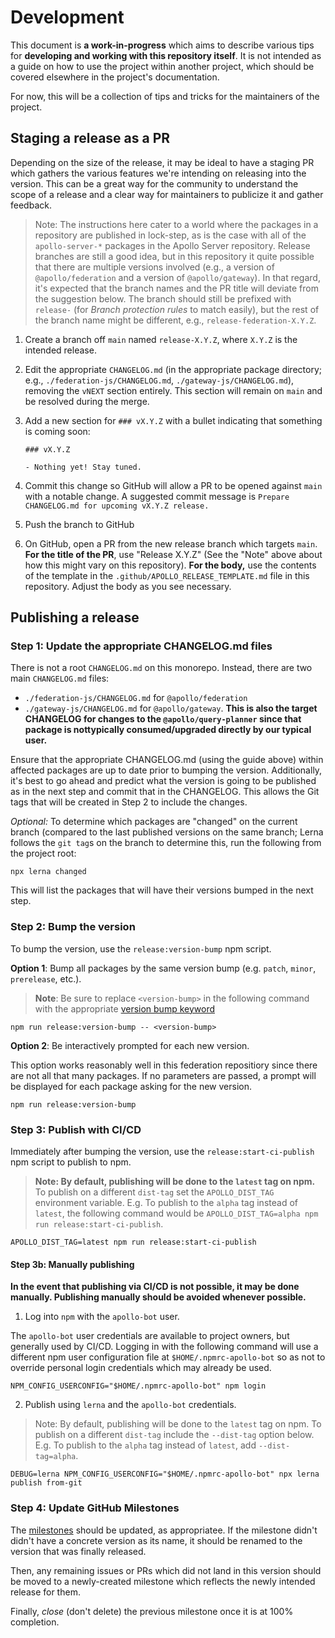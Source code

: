 # Development

This document is __a work-in-progress__ which aims to describe various tips for __developing and working with this repository itself__.  It is not intended as a guide on how to use the project within another project, which should be covered elsewhere in the project's documentation.

For now, this will be a collection of tips and tricks for the maintainers of the project.

## Staging a release as a PR

Depending on the size of the release, it may be ideal to have a staging PR which gathers the various features we're intending on releasing into the version.  This can be a great way for the community to understand the scope of a release and a clear way for maintainers to publicize it and gather feedback.

> Note: The instructions here cater to a world where the packages in a repository are published in lock-step, as is the case with all of the `apollo-server-*` packages in the Apollo Server repository.  Release branches are still a good idea, but in this repository it quite possible that there are multiple versions involved (e.g., a version of `@apollo/federation` and a version of `@apollo/gateway`).  In that regard, it's expected that the branch names and the PR title will deviate from the suggestion below.  The branch should still be prefixed with `release-` (for _Branch protection rules_ to match easily), but the rest of the branch name might be different, e.g., `release-federation-X.Y.Z`.

1. Create a branch off `main` named `release-X.Y.Z`, where `X.Y.Z` is the intended release.
2. Edit the appropriate `CHANGELOG.md` (in the appropriate package directory; e.g., `./federation-js/CHANGELOG.md`, `./gateway-js/CHANGELOG.md`), removing the `vNEXT` section entirely.  This section will remain on `main` and be resolved during the merge.
3. Add a new section for `### vX.Y.Z` with a bullet indicating that something is coming soon:

   ```
   ### vX.Y.Z

   - Nothing yet! Stay tuned.
   ```

4. Commit this change so GitHub will allow a PR to be opened against `main` with a notable change.  A suggested commit message is `Prepare CHANGELOG.md for upcoming vX.Y.Z release.`
5. Push the branch to GitHub
6. On GitHub, open a PR from the new release branch which targets `main`.
   __For the title of the PR__, use "Release X.Y.Z" (See the "Note" above about how this might vary on this repository).  __For the body,__ use the contents of the template in the `.github/APOLLO_RELEASE_TEMPLATE.md` file in this repository.  Adjust the body as you see necessary.

## Publishing a release

### Step 1: Update the appropriate CHANGELOG.md files

There is not a root `CHANGELOG.md` on this monorepo.  Instead, there are two main `CHANGELOG.md` files:

- `./federation-js/CHANGELOG.md` for `@apollo/federation`
- `./gateway-js/CHANGELOG.md` for `@apollo/gateway`.  __This is also the target CHANGELOG for changes to the `@apollo/query-planner` since that package is nottypically consumed/upgraded directly by our typical user.__

Ensure that the appropriate CHANGELOG.md (using the guide above) within affected packages are up to date prior to bumping the version.  Additionally, it's best to go ahead and predict what the version is going to be published as in the next step and commit that in the CHANGELOG.  This allows the Git tags that will be created in Step 2 to include the changes.

_Optional:_ To determine which packages are "changed" on the current branch (compared to the last published versions on the same branch; Lerna follows the `git tag`s on the branch to determine this, run the following from the project root:

```
npx lerna changed
```

This will list the packages that will have their versions bumped in the next step.

### Step 2: Bump the version

To bump the version, use the `release:version-bump` npm script.

   __Option 1__: Bump all packages by the same version bump (e.g. `patch`, `minor`, `prerelease`, etc.).

   > __Note__: Be sure to replace `<version-bump>` in the following command with the appropriate [version bump keyword](https://github.com/lerna/lerna/tree/f6e7a13e60/commands/version#semver-bump)

   ```
   npm run release:version-bump -- <version-bump>
   ```

   __Option 2__: Be interactively prompted for each new version.

   This option works reasonably well in this federation repositiory since there are not all that many packages.  If no parameters are passed, a prompt will be displayed for each package asking for the new version.

   ```
   npm run release:version-bump
   ```


### Step 3: Publish with CI/CD

Immediately after bumping the version, use the `release:start-ci-publish` npm script to publish to npm.

> __Note: By default, publishing will be done to the `latest` tag on npm.__  To publish on a different `dist-tag` set the `APOLLO_DIST_TAG` environment variable.  E.g. To publish to the `alpha` tag instead of `latest`, the following command would be `APOLLO_DIST_TAG=alpha npm run release:start-ci-publish`.

```
APOLLO_DIST_TAG=latest npm run release:start-ci-publish
```

#### Step 3b: Manually publishing

__In the event that publishing via CI/CD is not possible, it may be done manually. Publishing manually should be avoided whenever possible.__

1. Log into `npm` with the `apollo-bot` user.

The `apollo-bot` user credentials are available to project owners, but generally used by CI/CD.
Logging in with the following command will use a different npm user configuration file at `$HOME/.npmrc-apollo-bot` so as not to override personal login credentials which may already be used.

```
NPM_CONFIG_USERCONFIG="$HOME/.npmrc-apollo-bot" npm login
```

2. Publish using `lerna` and the `apollo-bot` credentials.


> Note: By default, publishing will be done to the `latest` tag on npm.  To publish on a different `dist-tag` include the `--dist-tag` option below.  E.g. To publish to the `alpha` tag instead of `latest`, add `--dist-tag=alpha`.

```
DEBUG=lerna NPM_CONFIG_USERCONFIG="$HOME/.npmrc-apollo-bot" npx lerna publish from-git
```

### Step 4: Update GitHub Milestones

The [milestones](./milestones) should be updated, as appropriatee.  If the milestone didn't didn't have a concrete version as its name, it should be renamed to the version that was finally released.

Then, any remaining issues or PRs which did not land in this version should be moved to a newly-created milestone which reflects the newly intended release for them.

Finally, _close_ (don't delete) the previous milestone once it is at 100% completion.
